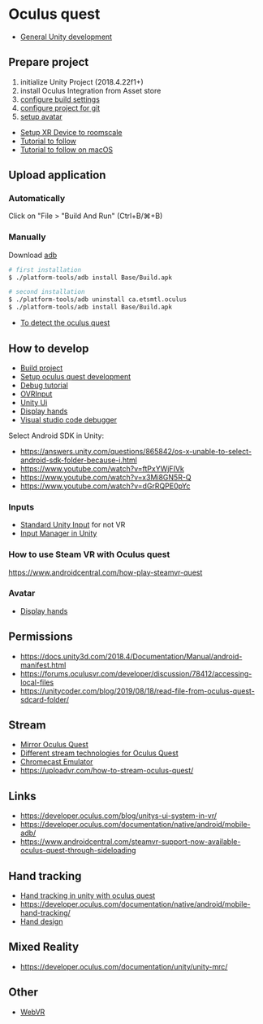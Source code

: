 # Oculus quest

- [General Unity development](../README.d)

## Prepare project

1. initialize Unity Project (2018.4.22f1+)
2. install Oculus Integration from Asset store
3. [configure build
   settings](https://developer.oculus.com/documentation/unity/unity-conf-settings)
4. [configure project for git](https://thoughtbot.com/blog/how-to-git-with-unity)
5. [setup avatar](https://developer.oculus.com/documentation/unity/as-avatars-gsg-unity/)

- [Setup XR Device to roomscale](https://forum.unity.com/threads/oculus-quest-unityengine-xr.677236/?_ga=2.250954688.750538125.1590067905-1389123627.1586989910)
- [Tutorial to
  follow](https://developer.oculus.com/documentation/unity/unity-tutorial/)
- [Tutorial to follow on macOS](https://medium.com/virtual-reality-virtual-people/oculus-quest-development-in-unity-b3bac62fda87)
## Upload application

### Automatically

Click on "File > "Build And Run" (Ctrl+B/⌘+B)

### Manually

Download [adb](https://www.xda-developers.com/install-adb-windows-macos-linux/)

```bash
# first installation
$ ./platform-tools/adb install Base/Build.apk

# second installation
$ ./platform-tools/adb uninstall ca.etsmtl.oculus
$ ./platform-tools/adb install Base/Build.apk
```

- [To detect the oculus quest](https://www.android.com/filetransfer/)

## How to develop

- [Build project](https://circuitstream.com/blog/oculus-quest-unity-setup/)
- [Setup oculus quest development](https://developer.oculus.com/documentation/native/android/mobile-device-setup/)
- [Debug tutorial](https://www.youtube.com/watch?v=AtOX6bXcQJE&feature=emb_logo)
- [OVRInput](https://developer.oculus.com/documentation/unity/unity-ovrinput/)
- [Unity Ui](https://developer.oculus.com/blog/unitys-ui-system-in-vr/)
- [Display
  hands](https://developer.oculus.com/documentation/unity/as-avatars-gsg-unity/)
- [Visual studio code debugger](https://marketplace.visualstudio.com/items?itemName=Unity.unity-debug)

Select Android SDK in Unity:

- https://answers.unity.com/questions/865842/os-x-unable-to-select-android-sdk-folder-because-i.html
- https://www.youtube.com/watch?v=ftPxYWjFIVk
- https://www.youtube.com/watch?v=x3Mi8GN5R-Q
- https://www.youtube.com/watch?v=dGrRQPE0pYc

### Inputs

- [Standard Unity Input](https://docs.unity3d.com/ScriptReference/Input.html)
  for not VR
- [Input Manager in Unity](https://docs.unity3d.com/Manual/class-InputManager.html)

### How to use Steam VR with Oculus quest

https://www.androidcentral.com/how-play-steamvr-quest

### Avatar

- [Display hands](https://developer.oculus.com/documentation/unity/as-avatars-gsg-unity/)

## Permissions

- https://docs.unity3d.com/2018.4/Documentation/Manual/android-manifest.html
- https://forums.oculusvr.com/developer/discussion/78412/accessing-local-files
- https://unitycoder.com/blog/2019/08/18/read-file-from-oculus-quest-sdcard-folder/

## Stream

- [Mirror Oculus Quest](https://support.oculus.com/1053142614872870/)
- [Different stream technologies for Oculus
  Quest](https://uploadvr.com/how-to-stream-oculus-quest/)
- [Chromecast Emulator](https://github.com/ajhsu/chromecast-device-emulator)
- https://uploadvr.com/how-to-stream-oculus-quest/

## Links

- https://developer.oculus.com/blog/unitys-ui-system-in-vr/
- https://developer.oculus.com/documentation/native/android/mobile-adb/
- https://www.androidcentral.com/steamvr-support-now-available-oculus-quest-through-sideloading

## Hand tracking

- [Hand tracking in unity with oculus
  quest](https://developer.oculus.com/documentation/unity/unity-handtracking/)
- https://developer.oculus.com/documentation/native/android/mobile-hand-tracking/
- [Hand design](https://developer.oculus.com/learn/hands-design-intro/)

## Mixed Reality

- https://developer.oculus.com/documentation/unity/unity-mrc/


## Other 

- [WebVR](https://www.youtube.com/watch?v=ck4MDy1pUoQ&ab_channel=DilmerValecillos)
